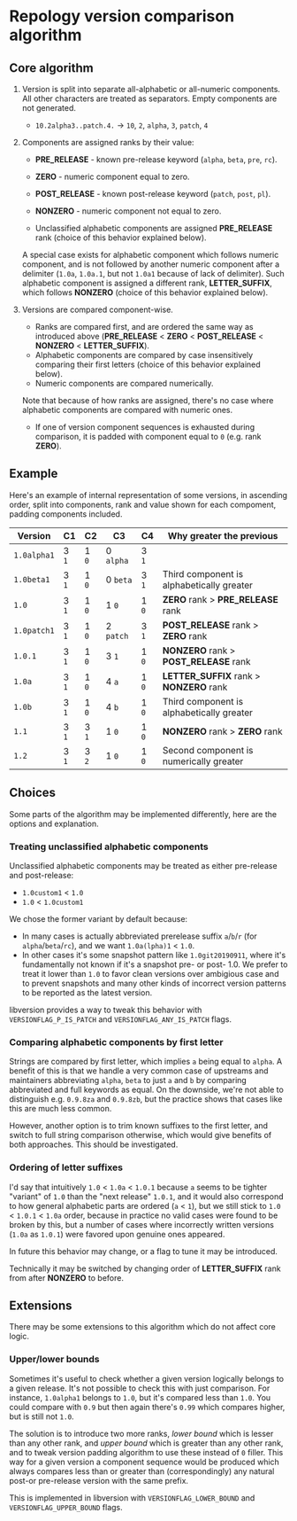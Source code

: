# Repology version comparison algorithm

## Core algorithm

1. Version is split into separate all-alphabetic or all-numeric
   components. All other characters are treated as separators.
   Empty components are not generated.

   * `10.2alpha3..patch.4.` → `10`, `2`, `alpha`, `3`, `patch`, `4`

2. Components are assigned ranks by their value:

   * **PRE_RELEASE** - known pre-release keyword (`alpha`, `beta`, `pre`, `rc`).
   * **ZERO** - numeric component equal to zero.
   * **POST_RELEASE** - known post-release keyword (`patch`, `post`, `pl`).
   * **NONZERO** - numeric component not equal to zero.

   * Unclassified alphabetic components are assigned **PRE_RELEASE**
     rank (choice of this behavior explained below).

   A special case exists for alphabetic component which follows
   numeric component, and is not followed by another numeric
   component after a delimiter (`1.0a`, `1.0a.1`, but not `1.0a1`
   because of lack of delimiter). Such alphabetic component is
   assigned a different rank, **LETTER_SUFFIX**, which follows
   **NONZERO** (choice of this behavior explained below).

3. Versions are compared component-wise.

   * Ranks are compared first, and are ordered the same way as
     introduced above (**PRE_RELEASE** < **ZERO** < **POST_RELEASE**
     < **NONZERO** < **LETTER_SUFFIX**).
   * Alphabetic components are compared by case insensitively comparing
     their first letters (choice of this behavior explained below).
   * Numeric components are compared numerically.

   Note that because of how ranks are assigned, there's no case
   where alphabetic components are compared with numeric ones.

   * If one of version component sequences is exhausted during
     comparison, it is padded with component equal to `0` (e.g.
     rank **ZERO**).

## Example

Here's an example of internal representation of some versions,
in ascending order, split into components, rank and value shown
for each compoment, padding components included.

| Version     | C1    | C2    | C3        | C4    | Why greater the previous |
|-------------|-------|-------|-----------|-------|--------------------------|
| `1.0alpha1` | 3 `1` | 1 `0` | 0 `alpha` | 3 `1` |
| `1.0beta1`  | 3 `1` | 1 `0` | 0 `beta`  | 3 `1` | Third component is alphabetically greater
| `1.0`       | 3 `1` | 1 `0` | 1 `0`     | 1 `0` | **ZERO** rank > **PRE_RELEASE** rank
| `1.0patch1` | 3 `1` | 1 `0` | 2 `patch` | 3 `1` | **POST_RELEASE** rank > **ZERO** rank
| `1.0.1`     | 3 `1` | 1 `0` | 3 `1`     | 1 `0` | **NONZERO** rank > **POST_RELEASE** rank
| `1.0a`      | 3 `1` | 1 `0` | 4 `a`     | 1 `0` | **LETTER_SUFFIX** rank > **NONZERO** rank
| `1.0b`      | 3 `1` | 1 `0` | 4 `b`     | 1 `0` | Third component is alphabetically greater
| `1.1`       | 3 `1` | 3 `1` | 1 `0`     | 1 `0` | **NONZERO** rank > **ZERO** rank
| `1.2`       | 3 `1` | 3 `2` | 1 `0`     | 1 `0` | Second component is numerically greater

## Choices

Some parts of the algorithm may be implemented differently, here
are the options and explanation.

### Treating unclassified alphabetic components

Unclassified alphabetic components may be treated as either pre-release
and post-release:

* `1.0custom1` < `1.0`
* `1.0` < `1.0custom1`

We chose the former variant by default because:

* In many cases is actually abbreviated prerelease suffix `a`/`b`/`r`
  (for `alpha`/`beta`/`rc`), and we want `1.0a(lpha)1` < `1.0`.
* In other cases it's some snapshot pattern like `1.0git20190911`, where
  it's fundamentally not known if it's a snapshot pre- or post- 1.0. We
  prefer to treat it lower than `1.0` to favor clean versions over
  ambigious case and to prevent snapshots and many other kinds of
  incorrect version patterns to be reported as the latest version.

libversion provides a way to tweak this behavior with
`VERSIONFLAG_P_IS_PATCH` and `VERSIONFLAG_ANY_IS_PATCH` flags.

### Comparing alphabetic components by first letter

Strings are compared by first letter, which implies `a` being equal
to `alpha`. A benefit of this is that we handle a very common case
of upstreams and maintainers abbreviating `alpha`, `beta` to just
`a` and `b` by comparing abbreviated and full keywords as equal.
On the downside, we're not able to distinguish e.g. `0.9.8za` and
`0.9.8zb`, but the practice shows that cases like this are much
less common.

However, another option is to trim known suffixes to the first
letter, and switch to full string comparison otherwise, which would
give benefits of both approaches. This should be investigated.

### Ordering of letter suffixes

I'd say that intuitively `1.0` < `1.0a` < `1.0.1` because `a` seems
to be tighter "variant" of `1.0` than the "next release" `1.0.1`, and
it would also correspond to how general alphabetic parts are ordered
(`a` < `1`), but we still stick to `1.0` < `1.0.1` < `1.0a` order, because
in practice no valid cases were found to be broken by this, but a number
of cases where incorrectly written versions (`1.0a` as `1.0.1`) were
favored upon genuine ones appeared.

In future this behavior may change, or a flag to tune it may be
introduced.

Technically it may be switched by changing order of **LETTER_SUFFIX**
rank from after **NONZERO** to before.

## Extensions

There may be some extensions to this algorithm which do not affect
core logic.

### Upper/lower bounds

Sometimes it's useful to check whether a given version logically
belongs to a given release. It's not possible to check this with
just comparison. For instance, `1.0alpha1` belongs to `1.0`, but
it's compared less than `1.0`. You could compare with `0.9` but
then again there's `0.99` which compares higher, but is still not
`1.0`.

The solution is to introduce two more ranks, *lower bound* which is
lesser than any other rank, and *upper bound* which is greater than
any other rank, and to tweak version padding algorithm to use these
instead of `0` filler. This way for a given version a component sequence
would be produced which always compares less than or greater than
(correspondingly) any natural post-or pre-release version with the
same prefix.

This is implemented in libversion with `VERSIONFLAG_LOWER_BOUND`
and `VERSIONFLAG_UPPER_BOUND` flags.
